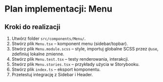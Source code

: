 # Plan implementacji: Menu

## Kroki do realizacji

1. Utwórz folder `src/components/Menu/`.
2. Stwórz plik `Menu.tsx` – komponent menu (sidebar/topbar).
3. Stwórz plik `Menu.module.scss` – style, importuj globalne SCSS przez `@use`, zdefiniuj lokalne zmienne.
4. Stwórz plik `Menu.test.tsx` – testy renderowania, interakcji.
5. Stwórz plik `Menu.stories.tsx` – przykłady użycia w Storybooku.
6. Stwórz plik `index.ts` – eksport komponentu.
7. Przetestuj integrację z Sidebar i Header.
